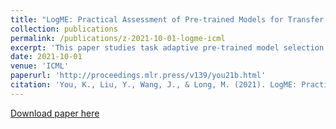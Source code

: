 ```yaml
---
title: "LogME: Practical Assessment of Pre-trained Models for Transfer Learning"
collection: publications
permalink: /publications/z-2021-10-01-logme-icml
excerpt: 'This paper studies task adaptive pre-trained model selection, an underexplored problem of assessing pre-trained models for the target task and select best ones from the model zoo without fine-tuning. A few pilot works addressed the problem in transferring supervised pre-trained models to classification tasks, but they cannot handle emerging unsupervised pre-trained models or regression tasks. In pursuit of a practical assessment method, we propose to estimate the maximum value of label evidence given features extracted by pre-trained models. Unlike the maximum likelihood, the maximum evidence is immune to over-fitting, while its expensive computation can be dramatically reduced by our carefully designed algorithm. The Logarithm of Maximum Evidence (LogME) can be used to assess pre-trained models for transfer learning: a pre-trained model with a high LogME value is likely to have good transfer performance. LogME is fast, accurate, and general, characterizing itself as the first practical method for assessing pre-trained models. Compared with brute-force fine-tuning, LogME brings at most 3000× speedup in wall-clock time and requires only 1 memory footprint. It outperforms prior methods by a large margin in their setting and is applicable to new settings. It is general enough for diverse pre-trained models (supervised pre-trained and unsupervised pre-trained), downstream tasks (classification and regression), and modalities (vision and language). Code is available at this [repository](https://github.com/thuml/LogME).'
date: 2021-10-01
venue: 'ICML'
paperurl: 'http://proceedings.mlr.press/v139/you21b.html'
citation: 'You, K., Liu, Y., Wang, J., & Long, M. (2021). LogME: Practical Assessment of Pre-trained Models for Transfer Learning. ICML 2021.'
---
```


[Download paper here](http://proceedings.mlr.press/v139/you21b/you21b.pdf)
